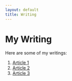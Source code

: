 ```yaml
---
layout: default
title: Writing
---
```


# My Writing

Here are some of my writings:

1. [Article 1](article1.md)
2. [Article 2](article2.md)
3. [Article 3](article3.md)
